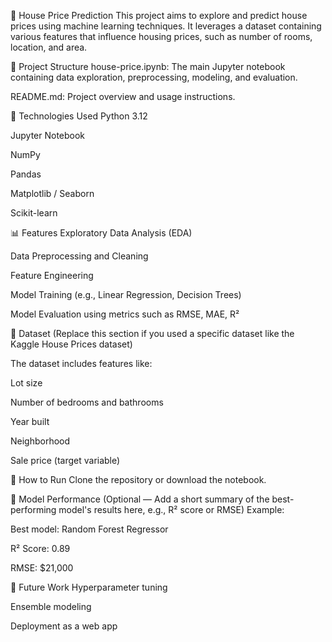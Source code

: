 🏡 House Price Prediction
This project aims to explore and predict house prices using machine learning techniques. It leverages a dataset containing various features that influence housing prices, such as number of rooms, location, and area.

📁 Project Structure
house-price.ipynb: The main Jupyter notebook containing data exploration, preprocessing, modeling, and evaluation.

README.md: Project overview and usage instructions.

🔧 Technologies Used
Python 3.12

Jupyter Notebook

NumPy

Pandas

Matplotlib / Seaborn

Scikit-learn

📊 Features
Exploratory Data Analysis (EDA)

Data Preprocessing and Cleaning

Feature Engineering

Model Training (e.g., Linear Regression, Decision Trees)

Model Evaluation using metrics such as RMSE, MAE, R²

📂 Dataset
(Replace this section if you used a specific dataset like the Kaggle House Prices dataset)

The dataset includes features like:

Lot size

Number of bedrooms and bathrooms

Year built

Neighborhood

Sale price (target variable)

🚀 How to Run
Clone the repository or download the notebook.



🧠 Model Performance
(Optional — Add a short summary of the best-performing model's results here, e.g., R² score or RMSE)
Example:

Best model: Random Forest Regressor

R² Score: 0.89

RMSE: $21,000

📌 Future Work
Hyperparameter tuning

Ensemble modeling

Deployment as a web app
